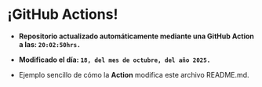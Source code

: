 # ¡GitHub Actions!
* **Repositorio actualizado automáticamente mediante una GitHub Action a las: `20:02:50hrs.`**
* **Modificado el día: `18, del mes de octubre, del año 2025.`**

* Ejemplo sencillo de cómo la **Action** modifica este archivo README.md.

